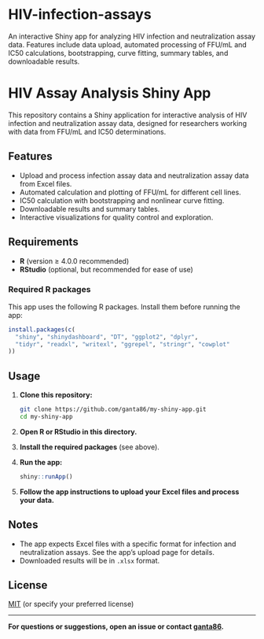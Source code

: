 # HIV-infection-assays
An interactive Shiny app for analyzing HIV infection and neutralization assay data. Features include data upload, automated processing of FFU/mL and IC50 calculations, bootstrapping, curve fitting, summary tables, and downloadable results.
# HIV Assay Analysis Shiny App

This repository contains a Shiny application for interactive analysis of HIV infection and neutralization assay data, designed for researchers working with data from FFU/mL and IC50 determinations.

## Features

- Upload and process infection assay data and neutralization assay data from Excel files.
- Automated calculation and plotting of FFU/mL for different cell lines.
- IC50 calculation with bootstrapping and nonlinear curve fitting.
- Downloadable results and summary tables.
- Interactive visualizations for quality control and exploration.

## Requirements

- **R** (version ≥ 4.0.0 recommended)
- **RStudio** (optional, but recommended for ease of use)

### Required R packages

This app uses the following R packages. Install them before running the app:

```r
install.packages(c(
  "shiny", "shinydashboard", "DT", "ggplot2", "dplyr",
  "tidyr", "readxl", "writexl", "ggrepel", "stringr", "cowplot"
))
```

## Usage

1. **Clone this repository:**

   ```sh
   git clone https://github.com/ganta86/my-shiny-app.git
   cd my-shiny-app
   ```

2. **Open R or RStudio in this directory.**

3. **Install the required packages** (see above).

4. **Run the app:**

   ```r
   shiny::runApp()
   ```

5. **Follow the app instructions to upload your Excel files and process your data.**

## Notes

- The app expects Excel files with a specific format for infection and neutralization assays. See the app’s upload page for details.
- Downloaded results will be in `.xlsx` format.

## License

[MIT](LICENSE) (or specify your preferred license)

---

**For questions or suggestions, open an issue or contact [ganta86](https://github.com/ganta86).**
